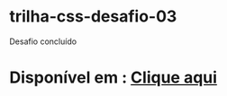 # trilha-css-desafio-03
Desafio concluído
<h1>Disponível em : <a href="https://formacao-dio.marcusvogado.com/trilha-css/desafio-3/"> Clique aqui</a> </h1>  
